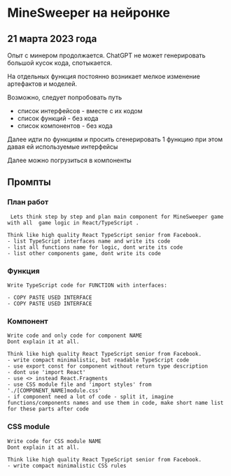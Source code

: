 # MineSweeper на нейронке

## 21 марта 2023 года

Опыт с минером продолжается. ChatGPT не может генерировать большой кусок кода, спотыкается.

На отдельных функция постоянно возникает мелкое изменение артефактов и моделей.

Возможно, следует попробовать путь
- список интерфейсов - вместе с их кодом
- список функций - без кода
- список компонентов - без кода

Далее идти по функциям и просить сгенерировать 1 функцию
при этом давая ей используемые интерфейсы

Далее можно погрузиться в компоненты

## Промпты

### План работ

```text
 Lets think step by step and plan main component for MineSweeper game  with all  game logic in React/TypeScript .

Think like high quality React TypeScript senior from Facebook. 
- list TypeScript interfaces name and write its code
- list all functions name for logic, dont write its code
- list other components game, dont write its code
```

### Функция
```text
Write TypeScript code for FUNCTION with interfaces:

- COPY PASTE USED INTERFACE
- COPY PASTE USED INTERFACE

```

### Компонент
```text
Write code and only code for component NAME
Dont explain it at all.
 
Think like high quality React TypeScript senior from Facebook.
- write compact minimalistic, but readable TypeScript code
- use export const for component without return type description
- dont use 'import React'
- use <> instead React.Fragments
- use CSS module file and 'import styles' from './[COMPONENT_NAME]module.css'
- if component need a lot of code - split it, imagine functions/components names and use them in code, make short name list for these parts after code

```

### CSS module
```text
Write code for CSS module NAME
Dont explain it at all.

Think like high quality React TypeScript senior from Facebook. 
- write compact minimalistic CSS rules
```
